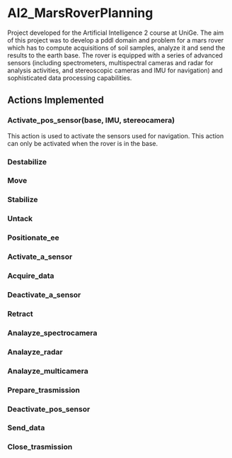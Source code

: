# AI2_MarsRoverPlanning

Project developed for the Artificial Intelligence 2 course at UniGe.
The aim of this project was to develop a pddl domain and problem for a mars rover which has to compute acquisitions of soil samples, analyze it and send the results to the earth base.
The rover is equipped with a series of advanced sensors (including spectrometers, multispectral cameras and radar for analysis activities, and stereoscopic cameras and IMU for navigation) and sophisticated data processing capabilities.

## Actions Implemented

### Activate_pos_sensor(base, IMU, stereocamera)
This action is used to activate the sensors used for navigation. This action can only be activated when the rover is in the base.

### Destabilize


### Move


### Stabilize


### Untack


### Positionate_ee


### Activate_a_sensor


### Acquire_data


### Deactivate_a_sensor


### Retract


### Analayze_spectrocamera


### Analayze_radar


### Analayze_multicamera


### Prepare_trasmission


### Deactivate_pos_sensor


### Send_data


### Close_trasmission
















